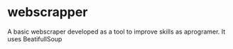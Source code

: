 # webscrapper
A basic webscraper developed as a tool to improve skills as aprogramer. It uses BeatifullSoup
